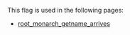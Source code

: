 This flag is used in the following pages:
 - [root_monarch_getname_arrives](../events/root_monarch_getname_arrives.md)

